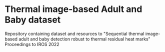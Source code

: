 # Thermal image-based Adult and Baby dataset
Repository containing dataset and resources to 
"Sequential thermal image-based adult and baby detection robust to thermal residual heat marks" 
Proceedings to IROS 2022
